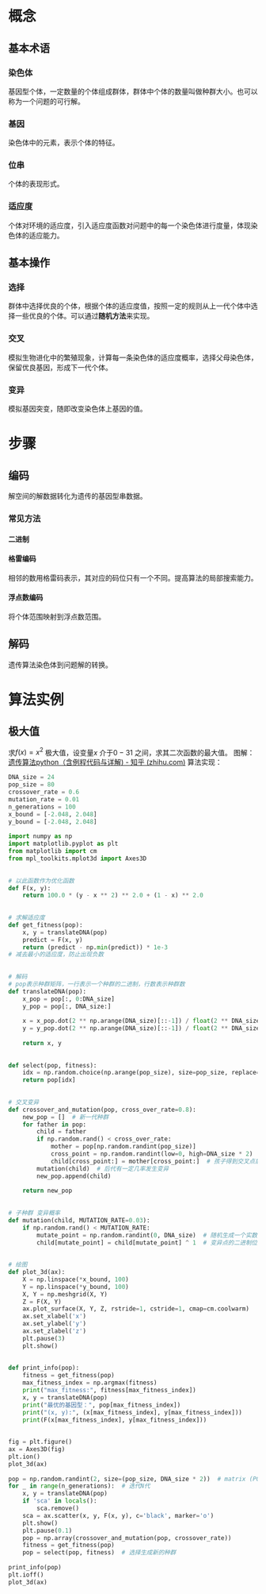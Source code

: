 # 概念
## 基本术语
### 染色体
基因型个体，一定数量的个体组成群体，群体中个体的数量叫做种群大小。也可以称为一个问题的可行解。
### 基因
染色体中的元素，表示个体的特征。
### 位串
个体的表现形式。
### 适应度
个体对环境的适应度，引入适应度函数对问题中的每一个染色体进行度量，体现染色体的适应能力。
## 基本操作
### 选择
群体中选择优良的个体，根据个体的适应度值，按照一定的规则从上一代个体中选择一些优良的个体。可以通过**随机方法**来实现。
### 交叉
模拟生物进化中的繁殖现象，计算每一条染色体的适应度概率，选择父母染色体，保留优良基因，形成下一代个体。
### 变异
模拟基因突变，随即改变染色体上基因的值。
# 步骤
## 编码
解空间的解数据转化为遗传的基因型串数据。
### 常见方法
#### 二进制
#### 格雷编码
相邻的数用格雷码表示，其对应的码位只有一个不同。提高算法的局部搜索能力。
#### 浮点数编码
将个体范围映射到浮点数范围。
## 解码
遗传算法染色体到问题解的转换。
# 算法实例
## 极大值
求$f(x)=x^2$ 极大值，设变量$x$ 介于$0-31$ 之间，求其二次函数的最大值。
图解：
[遗传算法python（含例程代码与详解) - 知乎 (zhihu.com)](https://zhuanlan.zhihu.com/p/378906456)
算法实现：
```python
DNA_size = 24  
pop_size = 80  
crossover_rate = 0.6  
mutation_rate = 0.01  
n_generations = 100  
x_bound = [-2.048, 2.048]  
y_bound = [-2.048, 2.048]  
  
import numpy as np  
import matplotlib.pyplot as plt  
from matplotlib import cm  
from mpl_toolkits.mplot3d import Axes3D  
  
  
# 以此函数作为优化函数  
def F(x, y):  
    return 100.0 * (y - x ** 2) ** 2.0 + (1 - x) ** 2.0  
  
  
# 求解适应度  
def get_fitness(pop):  
    x, y = translateDNA(pop)  
    predict = F(x, y)  
    return (predict - np.min(predict)) * 1e-3  
# 减去最小的适应度，防止出现负数  
  
  
# 解码  
# pop表示种群矩阵，一行表示一个种群的二进制，行数表示种群数  
def translateDNA(pop):  
    x_pop = pop[:, 0:DNA_size]  
    y_pop = pop[:, DNA_size:]  
  
    x = x_pop.dot(2 ** np.arange(DNA_size)[::-1]) / float(2 ** DNA_size - 1) * (x_bound[1] - x_bound[0]) + x_bound[0]  
    y = y_pop.dot(2 ** np.arange(DNA_size)[::-1]) / float(2 ** DNA_size - 1) * (y_bound[1] - y_bound[0]) + y_bound[0]  
  
    return x, y  
  
  
def select(pop, fitness):  
    idx = np.random.choice(np.arange(pop_size), size=pop_size, replace=True, p=fitness / fitness.sum())  
    return pop[idx]  
  
  
# 交叉变异  
def crossover_and_mutation(pop, cross_over_rate=0.8):  
    new_pop = []  # 新一代种群  
    for father in pop:  
        child = father  
        if np.random.rand() < cross_over_rate:  
            mother = pop[np.random.randint(pop_size)]  
            cross_point = np.random.randint(low=0, high=DNA_size * 2)  # 随机产生交叉的点  
            child[cross_point:] = mother[cross_point:]  # 孩子得到交叉点后对应的母亲的基因  
        mutation(child)  # 后代有一定几率发生变异  
        new_pop.append(child)  
  
    return new_pop  
  
  
# 子种群 变异概率  
def mutation(child, MUTATION_RATE=0.03):  
    if np.random.rand() < MUTATION_RATE:  
        mutate_point = np.random.randint(0, DNA_size)  # 随机生成一个实数，代表变异基因的位置  
        child[mutate_point] = child[mutate_point] ^ 1  # 变异点的二进制位反转  
  
  
# 绘图  
def plot_3d(ax):  
    X = np.linspace(*x_bound, 100)  
    Y = np.linspace(*y_bound, 100)  
    X, Y = np.meshgrid(X, Y)  
    Z = F(X, Y)  
    ax.plot_surface(X, Y, Z, rstride=1, cstride=1, cmap=cm.coolwarm)  
    ax.set_xlabel('x')  
    ax.set_ylabel('y')  
    ax.set_zlabel('z')  
    plt.pause(3)  
    plt.show()  
  
  
def print_info(pop):  
    fitness = get_fitness(pop)  
    max_fitness_index = np.argmax(fitness)  
    print("max_fitness:", fitness[max_fitness_index])  
    x, y = translateDNA(pop)  
    print("最优的基因型：", pop[max_fitness_index])  
    print("(x, y):", (x[max_fitness_index], y[max_fitness_index]))  
    print(F(x[max_fitness_index], y[max_fitness_index]))  
  
  
fig = plt.figure()  
ax = Axes3D(fig)  
plt.ion()  
plot_3d(ax)  
  
pop = np.random.randint(2, size=(pop_size, DNA_size * 2))  # matrix (POP_SIZE, DNA_SIZE)  
for _ in range(n_generations):  # 迭代N代  
    x, y = translateDNA(pop)  
    if 'sca' in locals():  
        sca.remove()  
    sca = ax.scatter(x, y, F(x, y), c='black', marker='o')  
    plt.show()  
    plt.pause(0.1)  
    pop = np.array(crossover_and_mutation(pop, crossover_rate))  
    fitness = get_fitness(pop)  
    pop = select(pop, fitness)  # 选择生成新的种群  
  
print_info(pop)  
plt.ioff()  
plot_3d(ax)
```

